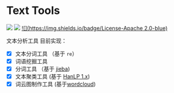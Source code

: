 # Text Tools 

 ![](https://img.shields.io/badge/Python-3.9-blue)  ![](https://img.shields.io/badge/PySide-6-blue) [![](https://img.shields.io/badge/License-Apache 2.0-blue)](https://github.com/casuallyName/text-tools/blob/main/LICENSE)

文本分析工具
目前实现：

- [x] 文本分词工具 （基于 `re`）
- [x] 词语挖掘工具
- [x] 分词工具 （基于 [jieba](https://github.com/fxsjy/jieba))
- [x] 文本聚类工具 (基于 [HanLP 1.x](https://github.com/hankcs/HanLP/tree/1.x))
- [x] 词云图制作工具 (基于[wordcloud](https://github.com/amueller/word_cloud))